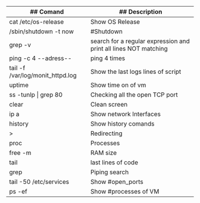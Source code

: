 
| ## Comand                        | ## Description                                                   |
| -------------------------------- | ---------------------------------------------------------------- |
| cat /etc/os-release              | Show OS Release                                                  |
| /sbin/shutdown -t now            | #Shutdown                                                        |
| grep -v                          | search for a regular expression and print all lines NOT matching |
| ping -c 4 --adress--             | ping 4 times                                                     |
| tail -f /var/log/monit_httpd.log | Show the last logs lines of script                               |
| uptime                           | Show time on of vm                                               |
| ss -tunlp \| grep 80             | Checking all the open TCP port                                   |
| clear                            | Clean screen                                                     |
| ip a                             | Show network Interfaces                                          |
| history                          | Show history comands                                             |
| >                                | Redirecting                                                      |
| proc                             | Processes                                                        |
| free -m                          | RAM size                                                         |
| tail                             | last lines of code                                               |
| grep                             | Piping search                                                    |
| tail -50 /etc/services           | Show #open_ports                                                 |
| ps -ef                           | Show #processes of VM                                            |

